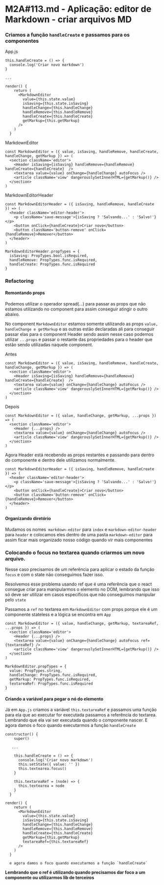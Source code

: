 # M2A#113.md -  Aplicação: editor de Markdown - criar arquivos MD

### Criamos a função `handleCreate` e passamos para os componentes

App.js

```
this.handleCreate = () => {
  console.log('Criar novo markdown')
}

...

render() {
    return (
      <MarkdownEditor
        value={this.state.value}
        isSaving={this.state.isSaving}
        handleChange={this.handleChange}
        handleRemove={this.handleRemove}
        handleCreate={this.handleCreate}
        getMarkup={this.getMarkup}
      />
    )
  }
```

MarkdownEditor
```
const MarkdownEditor = ({ value, isSaving, handleRemove, handleCreate, handleChange, getMarkup }) => (
  <section className='editor'>
    <Header isSaving={isSaving} handleRemove={handleRemove} handleCreate={handleCreate}  />
    <textarea value={value} onChange={handleChange} autoFocus />
    <article className='view' dangerouslySetInnerHTML={getMarkup()} />
  </section>
)
```
MarkdownEditorHeader
```
const MarkdownEditorHeader = ({ isSaving, handleRemove, handleCreate }) => (
  <header className='editor-header'>
    <p className='save-message'>{isSaving ? 'Salvando...' : 'Salvo!'}</p>
    <button onClick={handleCreate}>Criar novo</button>
    <button className='button-remove' onClick={handleRemove}>Remover</button>
  </header>
)

MarkdownEditorHeader.propTypes = {
  isSaving: PropTypes.bool.isRequired,
  handleRemove: PropTypes.func.isRequired,
  handleCreate: PropTypes.func.isRequired
}
```
### Refactoring

#### Remontando props
Podemos utilizar o operador spread(...) para passar as props que não estamos utilizando no component para assim conseguir atingir o outro abaixo.

No component `MarkdownEditor` estamos somente utilizando as props `value, handleChange e getMarkup` e as outras estão declaradas ali para conseguir passar elas para o component Header sendo assim nesse caso podemos utilizar `...props` e passar o restante das propriedades para o header que estão sendo utilizadas naquele component.

Antes
```
const MarkdownEditor = ({ value, isSaving, handleRemove, handleCreate, handleChange, getMarkup }) => (
  <section className='editor'>
    <Header isSaving={isSaving} handleRemove={handleRemove} handleCreate={handleCreate}  />
    <textarea value={value} onChange={handleChange} autoFocus />
    <article className='view' dangerouslySetInnerHTML={getMarkup()} />
  </section>
)
```

Depois
```
const MarkdownEditor = ({ value, handleChange, getMarkup, ...props }) => (
  <section className='editor'>
    <Header {...props} />
    <textarea value={value} onChange={handleChange} autoFocus />
    <article className='view' dangerouslySetInnerHTML={getMarkup()} />
  </section>
)
```
Agora Header está recebendo as props restantes e passando para dentro do componente e dentro dele utilizamos normalmente.

```
const MarkdownEditorHeader = ({ isSaving, handleRemove, handleCreate }) => (
  <header className='editor-header'>
    <p className='save-message'>{isSaving ? 'Salvando...' : 'Salvo!'}</p>
    <button onClick={handleCreate}>Criar novo</button>
    <button className='button-remove' onClick={handleRemove}>Remover</button>
  </header>
)
```

#### Organizando diretório
Mudamos os nomes` markdown-editor` para `index` e `markdown-editor-header` para `header` e colocamos eles dentro de uma pasta `markdown-editor` para assim ficar mais organizado nosso código quando vir mais componentes

### Colocando o focus no textarea quando criarmos um novo arquivo.
Nesse caso precisamos de um referência para aplicar o estado da função `focus` e com o state não conseguimos fazer isso.

Resolvemos esse problema usando ref que é uma referência que o react consegue criar para manipularmos o elemento no DOM, lembrando que isso só deve ser utilizar em casos específicos que não conseguimos manipular pelo `state`


Passamos a `ref` no textarea em `MarkdownEditor` com props porque ele é um componente stateless e a lógica se encontra em `App`

```
const MarkdownEditor = ({ value, handleChange, getMarkup, textareaRef,  ...props }) => (
  <section className='editor'>
    <Header {...props} />
    <textarea value={value} onChange={handleChange} autoFocus ref={textareaRef} />
    <article className='view' dangerouslySetInnerHTML={getMarkup()} />
  </section>
)

MarkdownEditor.propTypes = {
  value: PropTypes.string,
  handleChange: PropTypes.func.isRequired,
  getMarkup: PropTypes.func.isRequired,
  textareaRef: PropTypes.func.isRequired
}
```

#### Criando a variável para pegar o nó do elemento

Já em `App.js` criamos a variável `this.textareaRef` e passamos uma função para ela que ao executar for executada passamos a referência do textarea. Lembrando que ela vai ser executada quando o componente nascer. E agora damos o foco quando executarmos a função `handleCreate`
```
constructor() {
    super()

   ...

    this.handleCreate = () => {
      console.log('Criar novo markdown')
      this.setState({ value: '' })
      this.textearea.focus()
    }

    this.textareaRef = (node) => {
      this.textearea = node
    }
  }

render() {
    return (
      <MarkdownEditor
        value={this.state.value}
        isSaving={this.state.isSaving}
        handleChange={this.handleChange}
        handleRemove={this.handleRemove}
        handleCreate={this.handleCreate}
        getMarkup={this.getMarkup}
        textareaRef={this.textareaRef}
      />
    )
  }

  e agora damos o foco quando executarmos a função `handleCreate`

```

**Lembrando que o ref é utilizando quando precisamos dar foco a um componente ou utilizarmos lib de terceiros**







